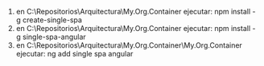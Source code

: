 1. en C:\Repositorios\Arquitectura\My.Org.Container ejecutar: npm install -g create-single-spa
2. en  C:\Repositorios\Arquitectura\My.Org.Container ejecutar: npm install -g single-spa-angular
3. en  C:\Repositorios\Arquitectura\My.Org.Container\My.Org.Container ejecutar: ng add single spa angular
